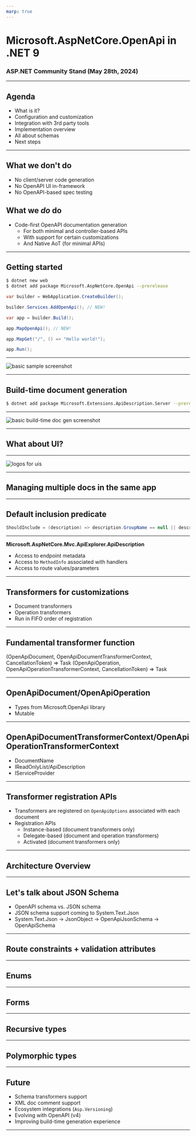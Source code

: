 ```yaml
---
marp: true
---
```


# Microsoft.AspNetCore.OpenApi in .NET 9

### ASP.NET Community Stand (May 28th, 2024)

---

## Agenda

- What is it?
- Configuration and customization
- Integration with 3rd party tools
- Implementation overview
- All about schemas
- Next steps

---

## What we don't do

- No client/server code generation
- No OpenAPI UI in-framework
- No OpenAPI-based spec testing

## What we _do_ do

- Code-first OpenAPI documentation generation
    - For both minimal and controller-based APIs
    - With support for certain customizations
    - And Native AoT (for minimal APIs)
---

## Getting started

```bash
$ dotnet new web
$ dotnet add package Microsoft.AspNetCore.OpenApi --prerelease
```

```csharp
var builder = WebApplication.CreateBuilder();

builder.Services.AddOpenApi(); // NEW!

var app = builder.Build();

app.MapOpenApi(); // NEW! 

app.MapGet("/", () => "Hello world!");

app.Run();
```

---

![basic sample screenshot](./screenshots/basic-openapi-browser.png)

---


## Build-time document generation

```bash
$ dotnet add package Microsoft.Extensions.ApiDescription.Server --prerelease
```

---

![basic build-time doc gen screenshot](./screenshots/basic-doc-gen.png)

---

## What about UI?

---

![logos for uis](./screenshots/ui-logos.png)

---

## Managing multiple docs in the same app

---

## Default inclusion predicate

```csharp
ShouldInclude = (description) => description.GroupName == null || description.GroupName == DocumentName;
```

---

**Microsoft.AspNetCore.Mvc.ApiExplorer.ApiDescription**
- Access to endpoint metadata
- Access to `MethodInfo` associated with handlers
- Access to route values/parameters

---

## Transformers for customizations

- Document transformers
- Operation transformers
- Run in FIFO order of registration

---

## Fundamental transformer function

(OpenApiDocument, OpenApiDocumentTransformerContext, CancellationToken) => Task
(OpenApiOperation, OpenApiOperationTransformerContext, CancellationToken) => Task

---

## OpenApiDocument/OpenApiOperation

- Types from Microsoft.OpenApi library
- Mutable

---

## OpenApiDocumentTransformerContext/OpenApiOperationTransformerContext

- DocumentName
- IReadOnlyList<ApiDescriptionGroup>/ApiDescription
- IServiceProvider

---

## Transformer registration APIs

- Transformers are registered on `OpenApiOptions` associated with each document
- Registration APIs
    - Instance-based (document transformers only)
    - Delegate-based (document and operation transformers)
    - Activated (document transformers only)

---

## Architecture Overview 

--- 

## Let's talk about JSON Schema

- OpenAPI schema vs. JSON schema
- JSON schema support coming to System.Text.Json
- System.Text.Json -> JsonObject -> OpenApiJsonSchema -> OpenApiSchema

---

## Route constraints + validation attributes

---

## Enums

---

## Forms

---

## Recursive types

---

## Polymorphic types

---

## Future

- Schema transformers support
- XML doc comment support
- Ecosystem integrations (`Asp.Versioning`)
- Evolving with OpenAPI (v4)
- Improving build-time generation experience

---